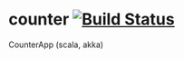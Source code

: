 # counter [![Build Status](https://travis-ci.org/grzesiekw/counter.svg?branch=master)](https://travis-ci.org/grzesiekw/counter)

CounterApp (scala, akka)
